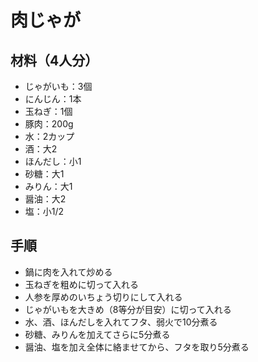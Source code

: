 # 肉じゃが


## 材料（4人分）
- じゃがいも：3個
- にんじん：1本
- 玉ねぎ：1個
- 豚肉：200g
- 水：2カップ
- 酒：大2
- ほんだし：小1
- 砂糖：大1
- みりん：大1
- 醤油：大2
- 塩：小1/2


## 手順
- 鍋に肉を入れて炒める
- 玉ねぎを粗めに切って入れる
- 人参を厚めのいちょう切りにして入れる
- じゃがいもを大きめ（8等分が目安）に切って入れる
- 水、酒、ほんだしを入れてフタ、弱火で10分煮る
- 砂糖、みりんを加えてさらに5分煮る
- 醤油、塩を加え全体に絡ませてから、フタを取り5分煮る
